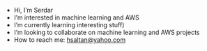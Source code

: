 - Hi, I’m Serdar
- I’m interested in machine learning and AWS
- I’m currently learning interesting stuff)
- I’m looking to collaborate on machine learning and AWS projects
- How to reach me: hsaltan@yahoo.com

<!---
hsaltan/hsaltan is a ✨ special ✨ repository because its `README.md` (this file) appears on your GitHub profile.
You can click the Preview link to take a look at your changes.
--->
